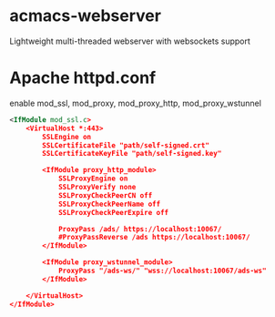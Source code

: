 # acmacs-webserver
Lightweight multi-threaded webserver with websockets support

# Apache httpd.conf

enable mod\_ssl, mod\_proxy, mod\_proxy\_http, mod\_proxy\_wstunnel

```xml
<IfModule mod_ssl.c>
    <VirtualHost *:443>
        SSLEngine on
        SSLCertificateFile "path/self-signed.crt"
        SSLCertificateKeyFile "path/self-signed.key"

        <IfModule proxy_http_module>
            SSLProxyEngine on
            SSLProxyVerify none
            SSLProxyCheckPeerCN off
            SSLProxyCheckPeerName off
            SSLProxyCheckPeerExpire off

            ProxyPass /ads/ https://localhost:10067/
            #ProxyPassReverse /ads https://localhost:10067/
        </IfModule>

        <IfModule proxy_wstunnel_module>
            ProxyPass "/ads-ws/" "wss://localhost:10067/ads-ws"
        </IfModule>

    </VirtualHost>
</IfModule>
```

